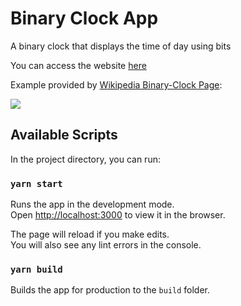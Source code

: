 # Binary Clock App

A binary clock that displays the time of day using bits

You can access the website [here](https://ishanpjoshi.github.io/Binary-Clock/)

Example provided by [Wikipedia Binary-Clock Page](https://en.wikipedia.org/wiki/Binary_clock):

<img src="https://upload.wikimedia.org/wikipedia/commons/thumb/2/27/Binary_clock.svg/330px-Binary_clock.svg.png">

## Available Scripts

In the project directory, you can run:

### `yarn start`

Runs the app in the development mode.\
Open [http://localhost:3000](http://localhost:3000) to view it in the browser.

The page will reload if you make edits.\
You will also see any lint errors in the console.

### `yarn build`

Builds the app for production to the `build` folder.
